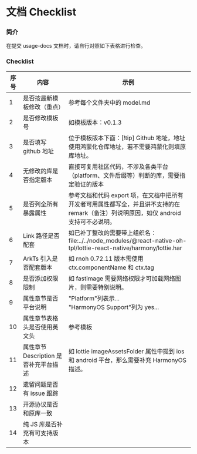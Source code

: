 # 文档 Checklist

### 简介

在提交 usage-docs 文档时，请自行对照如下表格进行检查。

### Checklist

| 序号 | 内容                                  | 示例                                                                                                                                   |
| ---- | ------------------------------------- | -------------------------------------------------------------------------------------------------------------------------------------- |
| 1    | 是否按最新模板修改（重点）            | 参考每个文件夹中的 model.md                                                                                                            |
| 2    | 是否修改模板号                        | 如模板版本：v0.1.3                                                                                                                     |
| 3    | 是否填写 github 地址                  | 位于模板版本下面：[!tip] Github 地址，地址使用鸿蒙化仓库地址，若不需要鸿蒙化则填原库地址。                                             |
| 4    | 无修改的库是否指定版本                | 直接可复用社区代码，不涉及各类平台（platform、文件后缀等）判断的库，需要指定验证的版本                                                 |
| 5    | 是否列全所有暴露属性                  | 参考文档和代码 export 项，在文档中把所有开发者可用属性都写全，并且讲不支持的在 remark（备注）列说明原因，如仅 android 支持可不必说明。 |
| 6    | Link 路径是否配套                     | 如已补丁整改的需要带上组织名：<br />file:../../node_modules/@react-native-oh-tpl/lottie-react-native/harmony/lottie.har                |
| 7    | ArkTs 引入是否配套版本                | 如 rnoh 0.72.11 版本需使用 ctx.componentName 和 ctx.tag                                                                                |
| 8    | 是否添加权限限制                      | 如 fastimage 需要网络权限才可加载网络图片，则需要特别说明。                                                                            |
| 9    | 属性章节是否平台说明                  | "Platform"列表示...<br /> "HarmonyOS Support"列为 yes...                                                                               |
| 10   | 属性章节表格头是否使用英文头          | 参考模板                                                                                                                               |
| 11   | 属性章节 Description 是否补充平台描述 | 如 lottie imageAssetsFolder 属性中提到 ios 和 android 平台，那么需要补充 HarmonyOS 描述。                                              |
| 12   | 遗留问题是否有 issue 跟踪             |                                                                                                                                        |
| 13   | 开源协议是否和原库一致                |                                                                                                                                        |
| 14   | 纯 JS 库是否补充有可支持版本          |                                                                                                                                        |
